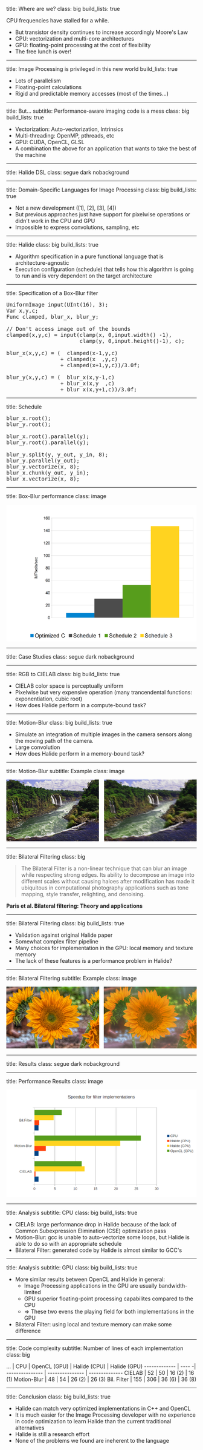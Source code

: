 title: Where are we?
class: big
build_lists: true

CPU frequencies have stalled for a while.

- But transistor density continues to increase accordingly Moore's Law
- CPU: vectorization and multi-core architectures
- GPU: floating-point processing at the cost of flexibility
- The free lunch is over!

---

title: Image Processing is privileged in this new world
build_lists: true

- Lots of parallelism
- Floating-point calculations
- Rigid and predictable memory accesses (most of the times...)

---

title: But...
subtitle: Performance-aware imaging code is a mess
class: big
build_lists: true

- Vectorization: Auto-vectorization, Intrinsics
- Multi-threading: OpenMP, pthreads, etc
- GPU: CUDA, OpenCL, GLSL
- A combination the above for an application that wants to take the best of the machine

---

title: Halide DSL
class: segue dark nobackground

---

title: Domain-Specific Languages for Image Processing
class: big
build_lists: true

- Not a new development ([1], [2], [3], [4])
- But previous approaches just have support for pixelwise operations or didn't work in the CPU and GPU
- Impossible to express convolutions, sampling, etc

---

title: Halide
class: big
build_lists: true

- Algorithm specification in a pure functional language that is architecture-agnostic
- Execution configuration (schedule) that tells how this algorithm is going to run and is very dependent on the target architecture

---

title: Specification of a Box-Blur filter

<pre class="prettyprint" data-lang="cpp">
UniformImage input(UInt(16), 3);
Var x,y,c;
Func clamped, blur_x, blur_y;

// Don't access image out of the bounds
clamped(x,y,c) = input(clamp(x, 0,input.width() -1),
                       clamp(y, 0,input.height()-1), c);

blur_x(x,y,c) = (  clamped(x-1,y,c)
                 + clamped(x  ,y,c)
                 + clamped(x+1,y,c))/3.0f;

blur_y(x,y,c) = (  blur_x(x,y-1,c)
                 + blur_x(x,y  ,c)
                 + blur_x(x,y+1,c))/3.0f;
</pre>

---

title: Schedule

<pre class="prettyprint" data-lang="cpp">
blur_x.root();
blur_y.root();

blur_x.root().parallel(y);
blur_y.root().parallel(y);

blur_y.split(y, y_out, y_in, 8);
blur_y.parallel(y_out);
blur_y.vectorize(x, 8);
blur_x.chunk(y_out, y_in);
blur_x.vectorize(x, 8);
</pre>

---

title: Box-Blur performance
class: image

![Box Blur](images/box-blur.png)

---

title: Case Studies
class: segue dark nobackground

---

title: RGB to CIELAB
class: big
build_lists: true

- CIELAB color space is perceptually uniform
- Pixelwise but very expensive operation (many trancendental functions: exponentiation, cubic root)
- How does Halide perform in a compute-bound task?

---

title: Motion-Blur
class: big
build_lists: true

- Simulate an integration of multiple images in the camera sensors along the moving path of the camera.
- Large convolution
- How does Halide perform in a memory-bound task?

---

title: Motion-Blur
subtitle: Example
class: image

![Motion-Blur](images/mb.png)

---

title: Bilateral Filtering
class: big

> The Bilateral Filter is a non-linear technique that can blur an image while respecting strong edges.
> Its ability to decompose an image into different scales without causing haloes after modification has
> made it ubiquitous in computational photography applications such as tone mapping, style transfer,
> relighting, and denoising.

__Paris et al. Bilateral filtering: Theory and applications__

---

title: Bilateral Filtering
class: big
build_lists: true

- Validation against original Halide paper
- Somewhat complex filter pipeline
- Many choices for implementation in the GPU: local memory and texture memory
- The lack of these features is a performance problem in Halide?

---

title: Bilateral Filtering
subtitle: Example
class: image

![Bilateral-Filter](images/bf.png)

---

title: Results
class: segue dark nobackground

---

title: Performance Results
class: image

![Performance](images/perf.png)

---

title: Analysis
subtitle: CPU
class: big
build_lists: true

- CIELAB: large performance drop in Halide because of the lack of Common Subexpression Elimination (CSE) optimization pass
- Motion-Blur: gcc is unable to auto-vectorize some loops, but Halide is able to do so with an appropriate schedule
- Bilateral Filter: generated code by Halide is almost similar to GCC's

---

title: Analysis
subtitle: GPU
class: big
build_lists: true

- More similar results between OpenCL and Halide in general:
    * Image Processing applications in the GPU are usually bandwidth-limited
    * GPU superior floating-point processing capabilites compared to the CPU
    * ⇒ These two evens the playing field for both implementations in the GPU
- Bilateral Filter: using local and texture memory can make some difference

---

title: Code complexity
subtitle: Number of lines of each implementation
class: big


  ...         |  CPU  |   OpenCL (GPU)  |   Halide (CPU)  |  Halide (GPU)
------------- | ---- -| --------------- | --------------- | --------------
CIELAB        |  52   |  50             |  16 (2)         |  16 (1)
Motion-Blur   |  48   |  54             |  26 (2)         |  26 (3)
Bil. Filter   |  155  |  306            |  36 (6)         |  36 (8)

---

title: Conclusion
class: big
build_lists: true

- Halide can match very optimized implementations in C++ and OpenCL
- It is much easier for the Image Processing developer with no experience in code optimization to learn Halide than the current traditional alternatives
- Halide is still a research effort
- None of the problems we found are ineherent to the language
